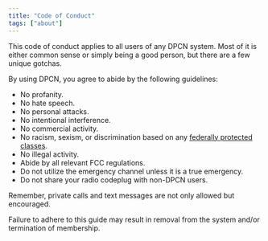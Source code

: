 ```yaml
---
title: "Code of Conduct"
tags: ["about"]
---
```


This code of conduct applies to all users of any DPCN system. Most of it is either common sense or simply being a good person, but there are a few unique gotchas.

<!--more-->

By using DPCN, you agree to abide by the following guidelines:

* No profanity.
* No hate speech.
* No personal attacks.
* No intentional interference.
* No commercial activity.
* No racism, sexism, or discrimination based on any [federally protected classes](https://en.wikipedia.org/wiki/Protected_group).
* No illegal activity.
* Abide by all relevant FCC regulations.
* Do not utilize the emergency channel unless it is a true emergency.
* Do not share your radio codeplug with non-DPCN users.

Remember, private calls and text messages are not only allowed but encouraged.

Failure to adhere to this guide may result in removal from the system and/or termination of membership.